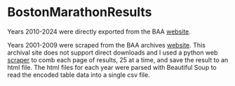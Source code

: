 # BostonMarathonResults

Years 2010-2024 were directly exported from the BAA [website](http://registration.baa.org/2022/cf/Media/iframe_ResultsSearch.cfm?mode=download&display=yes).

Years 2001-2009 were scraped from the BAA archives [website](http://registration.baa.org/cfm_Archive/iframe_ArchiveSearch.cfm?mode=entry&snap=75471469&). This archival site does not support direct downloads and I used a python web [scraper](scraper.py) to comb each page of results, 25 at a time, and save the result to an html file. The html files for each year were parsed with Beautiful Soup to read the encoded table data into a single csv file.